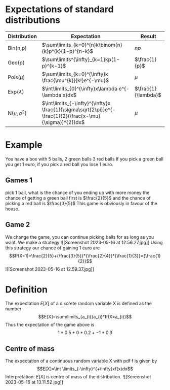 # Expectations of standard distributions

| Distribution        | Expectation                                                                                               | Result              |
| ------------------- | --------------------------------------------------------------------------------------------------------- | ------------------- |
| Bin(n,p)            | $\sum\limits_{k=0}^{n}k\binom{n}{k}p^{k}(1-p)^{n-k}$                                                      | $np$                |
| Geo(p)              | $\sum\limits^{\infty}_{k=1}kp(1-p)^{k-1}$                                                                 | $\frac{1}{p}$       |
| Pois($\mu$)         | $\sum\limits_{k=0}^{\infty}k \frac{\mu^{k}}{k!}e^{-\mu}$                                                  | $\mu$               |
| Exp($\lambda$)      | $\int\limits_{0}^{\infty}x\lambda e^{-\lambda x}dx$                                                       | $\frac{1}{\lambda}$ |
| N($\mu,\sigma^{2}$) | $\int\limits_{-\infty}^{\infty}x \frac{1}{\sigma\sqrt{2\pi}}e^{-\frac{1}{2}(\frac{x-\mu}{\sigma})^{2}}dx$ | $\mu$                    |
# Example
You have a box with 5 balls, 
	2 green balls
	3 red balls
If you pick a green ball you get 1 euro, if you pick a red ball you lose 1 euro. 

## Games 1
pick 1 ball, what is the chance of you ending up with more money
	the chance of getting a green ball first is $\frac{2}{5}$ and the chance of picking a red ball is $\frac{3}{5}$
		This game is obviously in favour of the house. 
## Game 2
We change the game, you can continue picking balls for as long as you want. 
	We make a strategy 
		![[Screenshot 2023-05-16 at 12.56.27.jpg]]
	Using this strategy our chance of gaining 1 euro are $$P(X=1)=\frac{2}{5}+{\frac{3}{5}}*{\frac{2}{4}}*{\frac{1}{3}}={\frac{1}{2}}$$ ![[Screenshot 2023-05-16 at 12.59.37.jpg]]

# Definition
The expectation $E[X]$ of a discrete random variable X is defined as the number $$E[X]=\sum\limits_{a_{i}}a_{i}*P(X=a_{i})$$ Thus the expectation of the game above is $$1*0.5+0*0.2+-1*0.3$$

## Centre of mass
The expectation of a continuous random variable X with pdf f is given by $$E[X]=\int \limits_{-\infty}^{+\infty}xf(x)dx$$ Interpretation: 
$E[X]$ is centre of mass of the distribution. 
					![[Screenshot 2023-05-16 at 13.11.52.jpg]]

